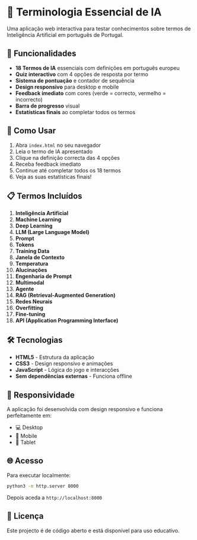 # 🧠 Terminologia Essencial de IA

Uma aplicação web interactiva para testar conhecimentos sobre termos de Inteligência Artificial em português de Portugal.

## 🎯 Funcionalidades

- **18 Termos de IA** essenciais com definições em português europeu
- **Quiz interactivo** com 4 opções de resposta por termo
- **Sistema de pontuação** e contador de sequência
- **Design responsivo** para desktop e mobile
- **Feedback imediato** com cores (verde = correcto, vermelho = incorrecto)
- **Barra de progresso** visual
- **Estatísticas finais** ao completar todos os termos

## 🚀 Como Usar

1. Abra `index.html` no seu navegador
2. Leia o termo de IA apresentado
3. Clique na definição correcta das 4 opções
4. Receba feedback imediato
5. Continue até completar todos os 18 termos
6. Veja as suas estatísticas finais!

## 📋 Termos Incluídos

1. **Inteligência Artificial**
2. **Machine Learning**
3. **Deep Learning**
4. **LLM (Large Language Model)**
5. **Prompt**
6. **Tokens**
7. **Training Data**
8. **Janela de Contexto**
9. **Temperatura**
10. **Alucinações**
11. **Engenharia de Prompt**
12. **Multimodal**
13. **Agente**
14. **RAG (Retrieval-Augmented Generation)**
15. **Redes Neurais**
16. **Overfitting**
17. **Fine-tuning**
18. **API (Application Programming Interface)**

## 🛠️ Tecnologias

- **HTML5** - Estrutura da aplicação
- **CSS3** - Design responsivo e animações
- **JavaScript** - Lógica do jogo e interacções
- **Sem dependências externas** - Funciona offline

## 📱 Responsividade

A aplicação foi desenvolvida com design responsivo e funciona perfeitamente em:
- 💻 Desktop
- 📱 Mobile
- 📱 Tablet

## 🌐 Acesso

Para executar localmente:
```bash
python3 -m http.server 8000
```
Depois aceda a `http://localhost:8000`

## 📄 Licença

Este projecto é de código aberto e está disponível para uso educativo.
